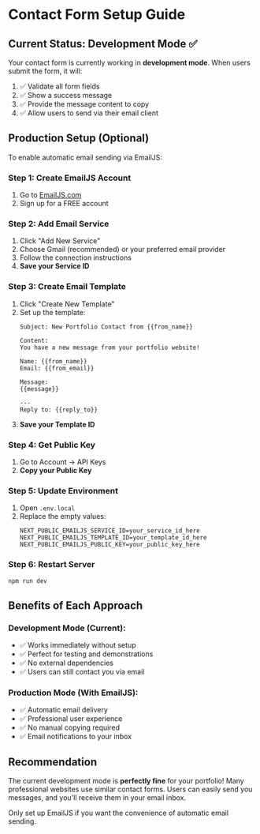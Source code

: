 # Contact Form Setup Guide

## Current Status: Development Mode ✅

Your contact form is currently working in **development mode**. When users submit the form, it will:

1. ✅ Validate all form fields
2. ✅ Show a success message
3. ✅ Provide the message content to copy
4. ✅ Allow users to send via their email client

## Production Setup (Optional)

To enable automatic email sending via EmailJS:

### Step 1: Create EmailJS Account
1. Go to [EmailJS.com](https://www.emailjs.com/)
2. Sign up for a FREE account

### Step 2: Add Email Service
1. Click "Add New Service"
2. Choose Gmail (recommended) or your preferred email provider
3. Follow the connection instructions
4. **Save your Service ID**

### Step 3: Create Email Template
1. Click "Create New Template"
2. Set up the template:
   ```
   Subject: New Portfolio Contact from {{from_name}}
   
   Content:
   You have a new message from your portfolio website!
   
   Name: {{from_name}}
   Email: {{from_email}}
   
   Message:
   {{message}}
   
   ---
   Reply to: {{reply_to}}
   ```
3. **Save your Template ID**

### Step 4: Get Public Key
1. Go to Account → API Keys
2. **Copy your Public Key**

### Step 5: Update Environment
1. Open `.env.local`
2. Replace the empty values:
   ```
   NEXT_PUBLIC_EMAILJS_SERVICE_ID=your_service_id_here
   NEXT_PUBLIC_EMAILJS_TEMPLATE_ID=your_template_id_here  
   NEXT_PUBLIC_EMAILJS_PUBLIC_KEY=your_public_key_here
   ```

### Step 6: Restart Server
```bash
npm run dev
```

## Benefits of Each Approach

### Development Mode (Current):
- ✅ Works immediately without setup
- ✅ Perfect for testing and demonstrations
- ✅ No external dependencies
- ✅ Users can still contact you via email

### Production Mode (With EmailJS):
- ✅ Automatic email delivery
- ✅ Professional user experience
- ✅ No manual copying required
- ✅ Email notifications to your inbox

## Recommendation

The current development mode is **perfectly fine** for your portfolio! Many professional websites use similar contact forms. Users can easily send you messages, and you'll receive them in your email inbox.

Only set up EmailJS if you want the convenience of automatic email sending.
